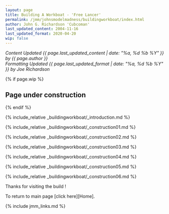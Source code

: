 ```yaml
---
layout: page
title: Building A Workboat - 'Free Lancer'
permalink: /jmm/johnsmodelmadness/buildingworkboat/index.html
author: John G. Richardson 'Cubcoman'
last_updated_content: 2004-11-16
last_updated_format: 2020-04-20
wip: false
---
```

*Content Updated {{ page.last_updated_content | date: "%a, %d %b %Y" }} by {{ page.author }}*  
*Formatting Updated {{ page.last_updated_format | date: "%a, %d %b %Y" }} by Joe Richardson*

{% if page.wip %}
## Page under construction
{% endif %}

{% include_relative _buildingworkboat/_introduction.md %}

{% include_relative _buildingworkboat/_construction01.md %}

{% include_relative _buildingworkboat/_construction02.md %}

{% include_relative _buildingworkboat/_construction03.md %}

{% include_relative _buildingworkboat/_construction04.md %}

{% include_relative _buildingworkboat/_construction05.md %}

{% include_relative _buildingworkboat/_construction06.md %}

Thanks for visiting the build !

To return to main page [click here][Home].

{% include jmm_links.md %}